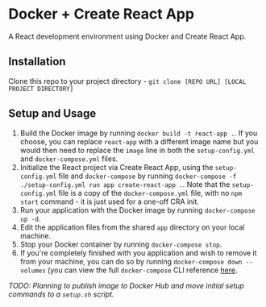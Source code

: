 # Docker + Create React App

A React development environment using Docker and Create React App.

## Installation

Clone this repo to your project directory - `git clone [REPO URL] [LOCAL PROJECT DIRECTORY]`

## Setup and Usage

1. Build the Docker image by running `docker build -t react-app .`. If you choose, you can replace `react-app` with a different image name but you would then need to replace the `image` line in both the `setup-config.yml` and `docker-compose.yml` files.
1. Initialize the React project via Create React App, using the `setup-config.yml` file and `docker-compose` by running `docker-compose -f ./setup-config.yml run app create-react-app .`. Note that the `setup-config.yml` file is a copy of the `docker-compose.yml` file, with no `npm start` command - it is just used for a one-off CRA init.
1. Run your application with the Docker image by running `docker-compose up -d`.
1. Edit the application files from the shared `app` directory on your local machine.
1. Stop your Docker container by running `docker-compose stop`.
1. If you're completely finished with you application and wish to remove it from your machine, you can do so by running `docker-compose down --volumes` (you can view the full `docker-compose` CLI reference [here](https://docs.docker.com/compose/reference/overview/).

_TODO: Planning to publish image to Docker Hub and move initial setup commands to a `setup.sh` script._

